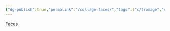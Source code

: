 ```yaml
---
{"dg-publish":true,"permalink":"/collage-faces/","tags":["c/fromage","c/man","c/woman","c/face","c/analog"],"created":"2024-01-02T07:39:25.522-05:00","updated":"2024-01-02T07:41:34.979-05:00"}
---
```



[Faces](https://www.instagram.com/p/B4lFP8XBD6y/?img_index=1)
